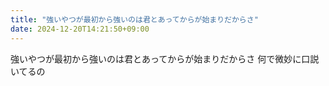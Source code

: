 ```yaml
---
title: "強いやつが最初から強いのは君とあってからが始まりだからさ"
date: 2024-12-20T14:21:50+09:00
---
```

強いやつが最初から強いのは君とあってからが始まりだからさ
何で微妙に口説いてるの
